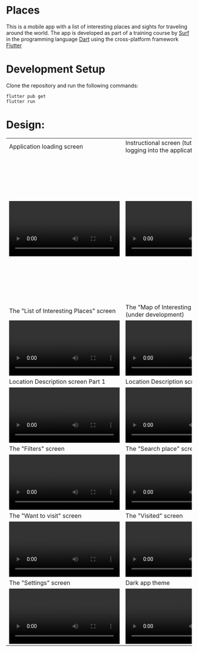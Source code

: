 # Places

This is a mobile app with a list of interesting places and sights for traveling around the world.
The app is developed as part of a training course by [Surf](https://education.surf.ru/) in the programming language [Dart](https://dart.dev/) using the cross-platform framework [Flutter](https://flutter.dev/)

# Development Setup
Clone the repository and run the following commands:
```
flutter pub get
flutter run
```
# Design:

<table>
  <tr> 
    <td>Application loading screen</td> 
    <td>Instructional screen (tutorial) when logging into the application</td>
  </tr>
  <tr height="400">
    <td><video src="https://user-images.githubusercontent.com/16900043/149887113-cacb7338-4eed-49c9-94ff-1669d5e16c1d.mp4"></video></td>
    <td><video src="https://user-images.githubusercontent.com/16900043/149888435-01db6dc6-0a6b-42ee-8b1a-c8d5cdd99607.mp4"></video></td>
  </tr>
  <tr> 
    <td>The "List of Interesting Places" screen</td> 
    <td>The "Map of Interesting Places" screen (under development)</td>
  </tr>
  <tr>
    <td><video src="https://user-images.githubusercontent.com/16900043/149889318-f6d3d2ce-18bc-42ec-a461-8a7a4d2cac79.mp4"></video></td>
    <td><video src="https://user-images.githubusercontent.com/16900043/152118683-0d8a49c4-e4c1-44ce-879d-cae82864512d.mp4"></video></td>
  </tr>
  <tr> 
      <td>Location Description screen Part 1</td> 
      <td>Location Description screen Part 2</td>
  </tr>
  <tr>
    <td><video src="https://user-images.githubusercontent.com/16900043/149890070-487de209-63d9-43f4-a094-f389dcbe3da3.mp4"></video></td>
    <td><video src="https://user-images.githubusercontent.com/16900043/149890537-102024f9-0343-4a67-bde8-f1685c5c5934.mp4"></video></td>
  </tr>
  <tr> 
      <td>The "Filters" screen</td> 
      <td>The "Search place" screen</td>
  </tr>
  <tr>
    <td><video src="https://user-images.githubusercontent.com/16900043/149890996-5886fede-352e-40f6-8911-ae459e2ee030.mp4"></video></td>
    <td><video src="https://user-images.githubusercontent.com/16900043/149891194-c1703500-acfd-4a59-bd01-c083afa0125d.mp4"></video></td>
  </tr>
  <tr> 
      <td>The "Want to visit" screen</td> 
      <td>The "Visited" screen</td>
  </tr>
  <tr>
    <td><video src="https://user-images.githubusercontent.com/16900043/149891724-cfc2e764-4f23-41c7-8deb-e48c2b7ca8d8.mp4"></video></td>
    <td><video src="https://user-images.githubusercontent.com/16900043/149892405-3e000982-cd9b-46d6-82b2-015bbe87cb61.mp4"></video></td>
  </tr>
  <tr> 
      <td>The "Settings" screen</td> 
      <td>Dark app theme</td>
  </tr>
  <tr>
    <td><video src="https://user-images.githubusercontent.com/16900043/149892750-82add705-369c-4232-bbd1-4f12438a89cc.mp4"></video></td>
    <td><video src="https://user-images.githubusercontent.com/16900043/149893074-b7aad22a-2223-4985-b36e-8080945b7669.mp4"></video></td>
  </tr>
 </table>

































